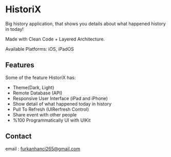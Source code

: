 # HistoriX
Big history application, that shows you details about what happened history in today! 

Made with Clean Code + Layered Architecture.

Available Platforms: iOS, iPadOS


## Features

Some of the feature HistoriX has:

- Theme(Dark, Light)
- Remote Database (API)
- Responsive User Interface (iPad and iPhone)
- Show detail of what happened today in history
- Pull To Refresh (UIRerfresh Control)
- Share event with other people
- %100 Programmatically UI with UIKit


## Contact

email : furkanhanci265@gmail.com

